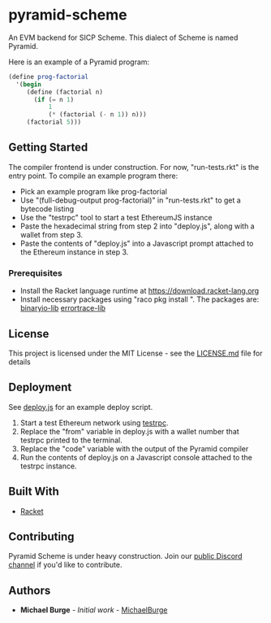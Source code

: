# pyramid-scheme

An EVM backend for SICP Scheme. This dialect of Scheme is named Pyramid.

Here is an example of a Pyramid program: 
```scheme
(define prog-factorial 
  '(begin
     (define (factorial n)
       (if (= n 1)
           1
           (* (factorial (- n 1)) n)))
     (factorial 5)))

```

## Getting Started

The compiler frontend is under construction. For now, "run-tests.rkt" is the entry point. To compile an example program there:

* Pick an example program like prog-factorial
* Use "(full-debug-output prog-factorial)" in "run-tests.rkt" to get a bytecode listing
* Use the "testrpc" tool to start a test EthereumJS instance
* Paste the hexadecimal string from step 2 into "deploy.js", along with a wallet from step 3.
* Paste the contents of "deploy.js" into a Javascript prompt attached to the Ethereum instance in step 3.

### Prerequisites

* Install the Racket language runtime at https://download.racket-lang.org
* Install necessary packages using "raco pkg install <name>". The packages are:
  [binaryio-lib](https://docs.racket-lang.org/binaryio/index.html)
  [errortrace-lib](https://docs.racket-lang.org/errortrace/using-errortrace.html)
  
## License

This project is licensed under the MIT License - see the [LICENSE.md](LICENSE.md) file for details

## Deployment

See [deploy.js](deploy.js) for an example deploy script.

1. Start a test Ethereum network using [testrpc](https://www.npmjs.com/package/ethereumjs-testrpc).
2. Replace the "from" variable in deploy.js with a wallet number that testrpc printed to the terminal.
3. Replace the "code" variable with the output of the Pyramid compiler
4. Run the contents of deploy.js on a Javascript console attached to the testrpc instance.

## Built With

* [Racket](http://racket-lang.org/)

## Contributing

Pyramid Scheme is under heavy construction. Join our [public Discord channel](https://discord.gg/854RH6x) if you'd like to contribute.


## Authors

* **Michael Burge** - *Initial work* - [MichaelBurge](https://twitter.com/taurineandcode)
